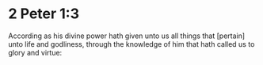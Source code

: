 # 2 Peter 1:3

According as his divine power hath given unto us all things that [pertain] unto life and godliness, through the knowledge of him that hath called us to glory and virtue: